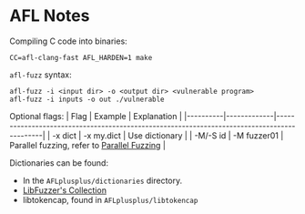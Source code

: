 # AFL Notes

Compiling C code into binaries:
```
CC=afl-clang-fast AFL_HARDEN=1 make
```

`afl-fuzz` syntax:
```
afl-fuzz -i <input dir> -o <output dir> <vulnerable program>
afl-fuzz -i inputs -o out ./vulnerable
```

Optional flags:
| Flag     | Example     | Explanation                                                                                |
|----------|-------------|--------------------------------------------------------------------------------------------|
| -x dict  | -x my.dict  | Use dictionary                                                                             |
| -M/-S id | -M fuzzer01 | Parallel fuzzing, refer to [Parallel Fuzzing](https://aflplus.plus/docs/parallel_fuzzing/) |

Dictionaries can be found:
* In the `AFLplusplus/dictionaries` directory.
* [LibFuzzer's Collection](https://chromium.googlesource.com/chromium/src/+/master/testing/libfuzzer/fuzzers/dicts)
* libtokencap, found in `AFLplusplus/libtokencap`
